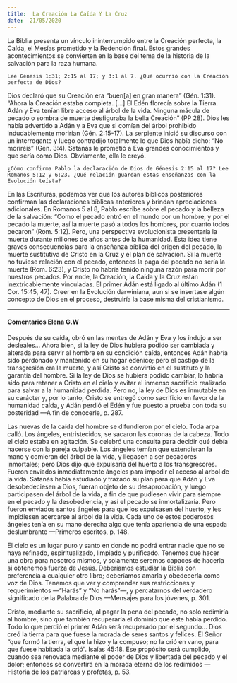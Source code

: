 ```yaml
---
title:  La Creación La Caída Y La Cruz
date:  21/05/2020
---
```


La Biblia presenta un vínculo ininterrumpido entre la Creación perfecta, la Caída, el Mesías prometido y la Redención final. Estos grandes acontecimientos se convierten en la base del tema de la historia de la salvación para la raza humana.

`Lee Génesis 1:31; 2:15 al 17; y 3:1 al 7. ¿Qué ocurrió con la Creación perfecta de Dios?`

Dios declaró que su Creación era “buen[a] en gran manera” (Gén. 1:31). “Ahora la Creación estaba completa. [...] El Edén florecía sobre la Tierra. Adán y Eva tenían libre acceso al árbol de la vida. Ninguna mácula de pecado o sombra de muerte desfiguraba la bella Creación” (PP 28). Dios les había advertido a Adán y a Eva que si comían del árbol prohibido indudablemente morirían (Gén. 2:15-17). La serpiente inició su discurso con un interrogante y luego contradijo totalmente lo que Dios había dicho: “No moriréis” (Gén. 3:4). Satanás le prometió a Eva grandes conocimientos y que sería como Dios. Obviamente, ella le creyó.

`¿Cómo confirma Pablo la declaración de Dios de Génesis 2:15 al 17? Lee Romanos 5:12 y 6:23. ¿Qué relación guardan estas enseñanzas con la Evolución teísta?`

En las Escrituras, podemos ver que los autores bíblicos posteriores confirman las declaraciones bíblicas anteriores y brindan apreciaciones adicionales. En Romanos 5 al 8, Pablo escribe sobre el pecado y la belleza de la salvación: “Como el pecado entró en el mundo por un hombre, y por el pecado la muerte, así la muerte pasó a todos los hombres, por cuanto todos pecaron” (Rom. 5:12). Pero, una perspectiva evolucionista presentaría la muerte durante millones de años antes de la humanidad. Esta idea tiene graves consecuencias para la enseñanza bíblica del origen del pecado, la muerte sustitutiva de Cristo en la Cruz y el plan de salvación. Si la muerte no tuviese relación con el pecado, entonces la paga del pecado no sería la muerte (Rom. 6:23), y Cristo no habría tenido ninguna razón para morir por nuestros pecados. Por ende, la Creación, la Caída y la Cruz están inextricablemente vinculadas. El primer Adán está ligado al último Adán (1 Cor. 15:45, 47). Creer en la Evolución darwiniana, aun si se insertase algún concepto de Dios en el proceso, destruiría la base misma del cristianismo.

---

#### Comentarios Elena G.W

Después de su caída, obró en las mentes de Adán y Eva y los indujo a ser desleales… Ahora bien, si la ley de Dios hubiera podido ser cambiada y alterada para servir al hombre en su condición caída, entonces Adán habría sido perdonado y mantenido en su hogar edénico; pero el castigo de la transgresión era la muerte, y así Cristo se convirtió en el sustituto y la garantía del hombre. Si la ley de Dios se hubiera podido cambiar, lo habría sido para retener a Cristo en el cielo y evitar el inmenso sacrificio realizado para salvar a la humanidad perdida. Pero no, la ley de Dios es inmutable en su carácter y, por lo tanto, Cristo se entregó como sacrificio en favor de la humanidad caída, y Adán perdió el Edén y fue puesto a prueba con toda su posteridad —A fin de conocerle, p. 287.

Las nuevas de la caída del hombre se difundieron por el cielo. Toda arpa calló. Los ángeles, entristecidos, se sacaron las coronas de la cabeza. Todo el cielo estaba en agitación. Se celebró una consulta para decidir qué debía hacerse con la pareja culpable. Los ángeles temían que extendieran la mano y comieran del árbol de la vida, y llegasen a ser pecadores inmortales; pero Dios dijo que expulsaría del huerto a los transgresores. Fueron enviados inmediatamente ángeles para impedir el acceso al árbol de la vida. Satanás había estudiado y trazado su plan para que Adán y Eva desobedeciesen a Dios, fueran objeto de su desaprobación, y luego participasen del árbol de la vida, a fin de que pudiesen vivir para siempre en el pecado y la desobediencia, y así el pecado se inmortalizaría. Pero fueron enviados santos ángeles para que los expulsasen del huerto, y les impidiesen acercarse al árbol de la vida. Cada uno de estos poderosos ángeles tenía en su mano derecha algo que tenía apariencia de una espada deslumbrante —Primeros escritos, p. 148.

El cielo es un lugar puro y santo en donde no podrá entrar nadie que no se haya refinado, espiritualizado, limpiado y purificado. Tenemos que hacer una obra para nosotros mismos, y solamente seremos capaces de hacerla si obtenemos fuerza de Jesús. Deberíamos estudiar la Biblia con preferencia a cualquier otro libro; deberíamos amarla y obedecerla como voz de Dios. Tenemos que ver y comprender sus restricciones y requerimientos —“Harás” y “No harás”—, y percatarnos del verdadero significado de la Palabra de Dios —Mensajes para los jóvenes, p. 301.

Cristo, mediante su sacrificio, al pagar la pena del pecado, no solo redimiría al hombre, sino que también recuperaría el dominio que este había perdido. Todo lo que perdió el primer Adán será recuperado por el segundo… Dios creó la tierra para que fuese la morada de seres santos y felices. El Señor “que formó la tierra, el que la hizo y la compuso; no la crió en vano, para que fuese habitada la crió”. Isaías 45:18. Ese propósito será cumplido, cuando sea renovada mediante el poder de Dios y libertada del pecado y el dolor; entonces se convertirá en la morada eterna de los redimidos —Historia de los patriarcas y profetas, p. 53.